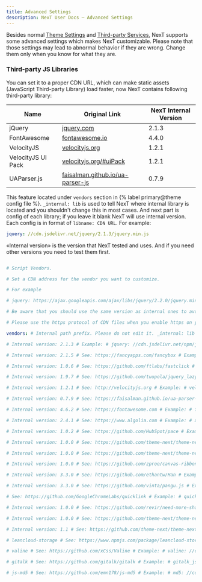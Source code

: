 ```yaml
---
title: Advanced Settings
description: NexT User Docs – Advanced Settings
---
```

Besides normal [Theme Settings](/docs/theme-settings/) and [Third-party Services](/docs/third-party-services/), NexT supports some advanced settings which makes NexT customizable. Please note that those settings may lead to abnormal behavior if they are wrong. Change them only when you know for what they are.

### Third-party JS Libraries

You can set it to a proper CDN URL, which can make static assets (JavaScript Third-party Library) load faster, now NexT contains following third-party library:

| Name               | Original Link                                                                | NexT Internal Version |
| ------------------ | ---------------------------------------------------------------------------- | --------------------- |
| jQuery             | [jquery.com](http://jquery.com)                                              | 2.1.3                 |
| FontAwesome        | [fontawesome.io](http://fontawesome.io)                                      | 4.4.0                 |
| VelocityJS         | [velocityjs.org](http://velocityjs.org)                                      | 1.2.1                 |
| VelocityJS UI Pack | [velocityjs.org/#uiPack](http://velocityjs.org/#uiPack)                      | 1.2.1                 |
| UAParser.js        | [faisalman.github.io/ua-parser-js](https://faisalman.github.io/ua-parser-js) | 0.7.9                 |

This feature located under `vendors` section in {% label primary@theme config file %}. `_internal: lib` is used to tell NexT where internal library is located and you shouldn't change this in most cases. And next part is config of each library; if you leave it blank NexT will use internal version. Each config is in format of `libname: CDN URL`. For example:

```yml
jquery: //cdn.jsdelivr.net/jquery/2.1.3/jquery.min.js
```

«Internal version» is the version that NexT tested and uses. And if you need other versions you need to test them first.

```yml next/_config.yml

# Script Vendors.

# Set a CDN address for the vendor you want to customize.

# For example

# jquery: https://ajax.googleapis.com/ajax/libs/jquery/2.2.0/jquery.min.js

# Be aware that you should use the same version as internal ones to avoid potential problems.

# Please use the https protocol of CDN files when you enable https on your site.

vendors: # Internal path prefix. Please do not edit it. _internal: lib

# Internal version: 2.1.3 # Example: # jquery: //cdn.jsdelivr.net/npm/jquery@2/dist/jquery.min.js # jquery: //cdnjs.cloudflare.com/ajax/libs/jquery/2.1.3/jquery.min.js jquery: //cdn.jsdelivr.net/npm/jquery/dist/jquery.min.js

# Internal version: 2.1.5 # See: https://fancyapps.com/fancybox # Example: # fancybox: //cdn.jsdelivr.net/gh/fancyapps/fancybox@3/dist/jquery.fancybox.min.js # fancybox: //cdnjs.cloudflare.com/ajax/libs/fancybox/3.5.6/jquery.fancybox.min.js # fancybox_css: //cdn.jsdelivr.net/gh/fancyapps/fancybox@3/dist/jquery.fancybox.min.css # fancybox_css: //cdnjs.cloudflare.com/ajax/libs/fancybox/3.5.6/jquery.fancybox.min.css fancybox: //cdn.jsdelivr.net/gh/fancyapps/fancybox/dist/jquery.fancybox.min.js fancybox_css: //cdn.jsdelivr.net/gh/fancyapps/fancybox/dist/jquery.fancybox.min.css

# Internal version: 1.0.6 # See: https://github.com/ftlabs/fastclick # Example: # fastclick: //cdn.jsdelivr.net/npm/fastclick@1/lib/fastclick.min.js # fastclick: //cdnjs.cloudflare.com/ajax/libs/fastclick/1.0.6/fastclick.min.js fastclick: //cdn.jsdelivr.net/npm/fastclick/lib/fastclick.min.js

# Internal version: 1.9.7 # See: https://github.com/tuupola/jquery_lazyload # Example: # lazyload: //cdn.jsdelivr.net/npm/jquery-lazyload@1/jquery.lazyload.min.js # lazyload: //cdnjs.cloudflare.com/ajax/libs/jquery_lazyload/1.9.7/jquery.lazyload.min.js lazyload: //cdn.jsdelivr.net/npm/jquery-lazyload/jquery.lazyload.min.js

# Internal version: 1.2.1 # See: http://velocityjs.org # Example: # velocity: //cdn.jsdelivr.net/npm/velocity-animate@1/velocity.min.js # velocity: //cdnjs.cloudflare.com/ajax/libs/velocity/1.2.1/velocity.min.js # velocity_ui: //cdn.jsdelivr.net/npm/velocity-animate@1/velocity.ui.min.js # velocity_ui: //cdnjs.cloudflare.com/ajax/libs/velocity/1.2.1/velocity.ui.min.js velocity: //cdn.jsdelivr.net/npm/velocity-animate/velocity.min.js velocity_ui: //cdn.jsdelivr.net/npm/velocity-animate/velocity.ui.min.js

# Internal version: 0.7.9 # See: https://faisalman.github.io/ua-parser-js # Example: # ua_parser: //cdn.jsdelivr.net/npm/ua-parser-js@0/src/ua-parser.min.js # ua_parser: //cdnjs.cloudflare.com/ajax/libs/UAParser.js/0.7.9/ua-parser.min.js ua_parser: //cdn.jsdelivr.net/npm/ua-parser-js/src/ua-parser.min.js

# Internal version: 4.6.2 # See: https://fontawesome.com # Example: # fontawesome: //cdn.jsdelivr.net/npm/font-awesome@4/css/font-awesome.min.css # fontawesome: //cdnjs.cloudflare.com/ajax/libs/font-awesome/4.6.2/css/font-awesome.min.css fontawesome: //cdn.jsdelivr.net/npm/font-awesome/css/font-awesome.min.css

# Internal version: 2.4.1 # See: https://www.algolia.com # Example: # algolia_instant_js: //cdn.jsdelivr.net/npm/instantsearch.js@2/dist/instantsearch.js # algolia_instant_css: //cdn.jsdelivr.net/npm/instantsearch.js@2/dist/instantsearch.min.css algolia_instant_js: algolia_instant_css:

# Internal version: 1.0.2 # See: https://github.com/HubSpot/pace # Example: # pace: //cdn.jsdelivr.net/npm/pace-js@1/pace.min.js # pace: //cdnjs.cloudflare.com/ajax/libs/pace/1.0.2/pace.min.js # pace_css: //cdn.jsdelivr.net/npm/pace-js@1/themes/blue/pace-theme-minimal.css # pace_css: //cdnjs.cloudflare.com/ajax/libs/pace/1.0.2/themes/blue/pace-theme-minimal.min.css pace: pace_css:

# Internal version: 1.0.0 # See: https://github.com/theme-next/theme-next-canvas-nest # Example: # canvas_nest: //cdn.jsdelivr.net/gh/theme-next/theme-next-canvas-nest@1/canvas-nest.min.js # canvas_nest_nomobile: //cdn.jsdelivr.net/gh/theme-next/theme-next-canvas-nest@1/canvas-nest-nomobile.min.js canvas_nest: canvas_nest_nomobile:

# Internal version: 1.0.0 # See: https://github.com/theme-next/theme-next-three # Example: # three: //cdn.jsdelivr.net/gh/theme-next/theme-next-three@1/three.min.js # three_waves: //cdn.jsdelivr.net/gh/theme-next/theme-next-three@1/three-waves.min.js # canvas_lines: //cdn.jsdelivr.net/gh/theme-next/theme-next-three@1/canvas_lines.min.js # canvas_sphere: //cdn.jsdelivr.net/gh/theme-next/theme-next-three@1/canvas_sphere.min.js three: three_waves: canvas_lines: canvas_sphere:

# Internal version: 1.0.0 # See: https://github.com/zproo/canvas-ribbon # Example: # canvas_ribbon: //cdn.jsdelivr.net/gh/theme-next/theme-next-canvas-ribbon@1/canvas-ribbon.js canvas_ribbon:

# Internal version: 3.3.0 # See: https://github.com/ethantw/Han # Example: # han: //cdn.jsdelivr.net/npm/han-css@3/dist/han.min.css # han: //cdnjs.cloudflare.com/ajax/libs/Han/3.3.0/han.min.css han: //cdn.jsdelivr.net/npm/han-css/dist/han.min.css

# Internal version: 3.3.0 # See: https://github.com/vinta/pangu.js # Example: # pangu: //cdn.jsdelivr.net/npm/pangu@3/dist/browser/pangu.min.js # pangu: //cdnjs.cloudflare.com/ajax/libs/pangu/3.3.0/pangu.min.js pangu: //cdn.jsdelivr.net/npm/pangu/dist/browser/pangu.min.js

# See: https://github.com/GoogleChromeLabs/quicklink # Example: # quicklink: //cdn.jsdelivr.net/npm/quicklink@1.0.0/dist/quicklink.umd.js quicklink:

# Internal version: 1.0.0 # See: https://github.com/revir/need-more-share2 # Example: # needmoreshare2_js: //cdn.jsdelivr.net/gh/theme-next/theme-next-needmoreshare2@1/needsharebutton.min.js # needmoreshare2_css: //cdn.jsdelivr.net/gh/theme-next/theme-next-needmoreshare2@1/needsharebutton.min.css needmoreshare2_js: needmoreshare2_css:

# Internal version: 1.0.0 # See: https://github.com/theme-next/theme-next-bookmark # Example: # bookmark: //cdn.jsdelivr.net/gh/theme-next/theme-next-bookmark@1/bookmark.min.js bookmark:

# Internal version: 1.1 # See: https://github.com/theme-next/theme-next-reading-progress # Example: # reading_progress: //cdn.jsdelivr.net/gh/theme-next/theme-next-reading-progress@1/reading_progress.min.js reading_progress: //cdn.jsdelivr.net/gh/theme-next/theme-next-reading-progress/reading_progress.min.js

# leancloud-storage # See: https://www.npmjs.com/package/leancloud-storage # Example: # leancloud: //cdn.jsdelivr.net/npm/leancloud-storage@3/dist/av-min.js leancloud: //cdn.jsdelivr.net/npm/leancloud-storage/dist/av-min.js

# valine # See: https://github.com/xCss/Valine # Example: # valine: //cdn.jsdelivr.net/npm/valine@1/dist/Valine.min.js # valine: //cdnjs.cloudflare.com/ajax/libs/valine/1.3.4/Valine.min.js valine: /lib/Valine.min.js

# gitalk # See: https://github.com/gitalk/gitalk # Example: # gitalk_js: //cdn.jsdelivr.net/npm/gitalk@1/dist/gitalk.min.js # gitalk_css: //cdn.jsdelivr.net/npm/gitalk@1/dist/gitalk.css gitalk_js: gitalk_css:

# js-md5 # See: https://github.com/emn178/js-md5 # Example: # md5: //cdn.jsdelivr.net/npm/js-md5@0/src/md5.min.js md5: ```